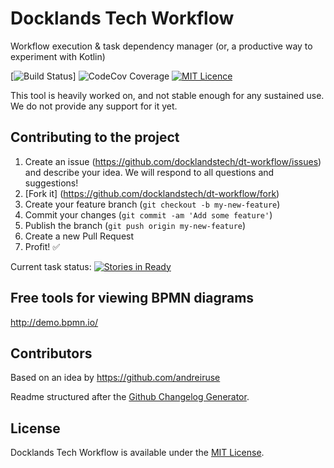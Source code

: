 # Docklands Tech Workflow
Workflow execution & task dependency manager (or, a productive way to experiment with Kotlin)

[![Build Status](https://codebuild.us-east-1.amazonaws.com/badges?uuid=eyJlbmNyeXB0ZWREYXRhIjoiWTZJT0hJVWpXQTFCcjlZc3VYYVBGUzRzZTR1TUxoVVVWS1lDUnhEVnRYMGN3WkFaSzNXR1FwemYvVnYyMjQ2b0Z3QVlWcVBzZTVWeFVadDJMbVdTaFQ4PSIsIml2UGFyYW1ldGVyU3BlYyI6ImNlRkRvWU5rL2RnNDdJUzAiLCJtYXRlcmlhbFNldFNlcmlhbCI6MX0%3D&branch=master)] ![CodeCov Coverage](https://img.shields.io/codecov/c/github/docklandstech/dt-workflow.svg?maxAge=2592000) [![MIT Licence](https://badges.frapsoft.com/os/mit/mit.png?v=103)](https://opensource.org/licenses/mit-license.php)

This tool is heavily worked on, and not stable enough for any sustained use. We do not provide any support for it yet.

## Contributing to the project

1. Create an issue (https://github.com/docklandstech/dt-workflow/issues) and describe your idea. We will respond to all questions and suggestions!
2. [Fork it] (https://github.com/docklandstech/dt-workflow/fork)
3. Create your feature branch (`git checkout -b my-new-feature`)
4. Commit your changes (`git commit -am 'Add some feature'`)
5. Publish the branch (`git push origin my-new-feature`)
6. Create a new Pull Request
7. Profit! :white_check_mark:

Current task status: 
[![Stories in Ready](https://badge.waffle.io/docklandstech/dt-workflow.png?label=ready&title=Ready)](https://waffle.io/docklandstech/dt-workflow)

## Free tools for viewing BPMN diagrams 
http://demo.bpmn.io/

## Contributors
Based on an idea by https://github.com/andreiruse

Readme structured after the [Github Changelog Generator](https://github.com/skywinder/github-changelog-generator/blob/master/README.md).

## License

Docklands Tech Workflow is available under the [MIT License](http://www.opensource.org/licenses/MIT).
